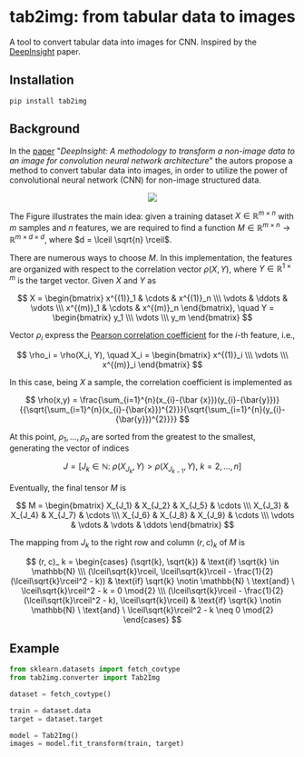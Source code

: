 # tab2img: from tabular data to images
A tool to convert tabular data into images for CNN. Inspired by the [DeepInsight](https://www.nature.com/articles/s41598-019-47765-6) paper.

## Installation 
```
pip install tab2img
```

## Background

In the [paper](https://www.nature.com/articles/s41598-019-47765-6) "*DeepInsight: A methodology to transform a non-image data to an image for convolution neural network architecture*" the autors propose  a method to convert tabular data into images, in order to utilize the power of convolutional neural network (CNN) for non-image structured data.

<p align="center">
  <img src="docs/feature_mapping.png"/>
</p>

The Figure illustrates the main idea: given a training dataset $X \in \mathbb{R}^{m \times n}$ with $m$ samples and $n$ features, we are required to find a function $M \in \mathbb{R}^{m \times n} \to \mathbb{R}^{m \times d \times d}$, where $d = \lceil \sqrt{n} \rceil$. 

There are numerous ways to choose $M$. In this implementation, the features are organized with respect to the correlation vector $\rho(X,Y)$, where $Y \in \mathbb{R}^{1 \times m}$ is the target vector.
Given $X$ and $Y$ as

$$
X = \begin{bmatrix} x^{(1)}_1 & \cdots & x^{(1)}_n \\\ \vdots & \ddots & \vdots \\\ x^{(m)}_1 & \cdots & x^{(m)}_n \end{bmatrix}, \quad Y = \begin{bmatrix} y_1 \\\ \vdots \\\ y_m \end{bmatrix}
$$ 

Vector $\rho_i$ express the [Pearson correlation coefficient](https://en.wikipedia.org/wiki/Pearson_correlation_coefficient) for the $i$-th feature, i.e., 

$$
\rho_i = \rho(X_i, Y), \quad X_i = \begin{bmatrix} x^{(1)}_i \\\ \vdots \\\ x^{(m)}_i \end{bmatrix}
$$

In this case, being $X$ a sample, the correlation coefficient is implemented as 

$$
\rho(x,y) = \frac{\sum_{i=1}^{n}(x_{i}-{\bar {x}})(y_{i}-{\bar{y}})}{{\sqrt{\sum_{i=1}^{n}(x_{i}-{\bar{x}})^{2}}}{\sqrt{\sum_{i=1}^{n}(y_{i}-{\bar{y}})^{2}}}}
$$

At this point, $\rho_1, \dots, \rho_n$ are sorted from the greatest to the smallest, generating the vector of indices 

$$
J = \left[ J_k \in \mathbb{N}: \ \rho(X_{J_k}, Y) > \rho(X_{J_{k-1}}, Y), \ k = 2,\dots,n \right]
$$

Eventually, the final tensor $M$ is

$$
M = \begin{bmatrix} X_{J_1} & X_{J_2} & X_{J_5} & \cdots \\\ X_{J_3} & X_{J_4} & X_{J_7} & \cdots \\\ X_{J_6} & X_{J_8} & X_{J_9} & \cdots \\\ \vdots & \vdots & \vdots & \ddots \end{bmatrix}
$$

The mapping from $J_k$ to the right row and column $(r,c)_k$ of $M$ is 

$$
(r, c)_ k = \begin{cases} (\sqrt{k}, \sqrt{k}) & \text{if} \sqrt{k} \in \mathbb{N} \\\ (\lceil\sqrt{k}\rceil, \lceil\sqrt{k}\rceil - \frac{1}{2}(\lceil\sqrt{k}\rceil^2 - k)) & \text{if} \sqrt{k} \notin \mathbb{N} \ \text{and} \ \lceil\sqrt{k}\rceil^2 - k = 0 \mod{2} \\\ (\lceil\sqrt{k}\rceil - \frac{1}{2}(\lceil\sqrt{k}\rceil^2 - k), \lceil\sqrt{k}\rceil) & \text{if} \sqrt{k} \notin \mathbb{N} \ \text{and} \ \lceil\sqrt{k}\rceil^2 - k \neq 0 \mod{2} \end{cases}
$$

## Example

```python
from sklearn.datasets import fetch_covtype
from tab2img.converter import Tab2Img

dataset = fetch_covtype()

train = dataset.data
target = dataset.target

model = Tab2Img()
images = model.fit_transform(train, target)
```

